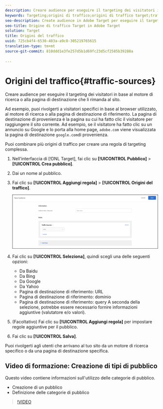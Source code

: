 ```yaml
---
description: Creare audience per eseguire il targeting dei visitatori in base al motore di ricerca o alla pagina di destinazione che li rimanda al sito.
keywords: Targeting;origini di traffico;origini di traffico target;traffico da motore di ricerca;motore di ricerca;pagina di destinazione;pagina di destinazione di target;pagina di destinazione di riferimento
seo-description: Create audience in Adobe Target per eseguire il targeting dei visitatori in base al motore di ricerca o alla pagina di destinazione che li rimanda al sito.
seo-title: Origine di traffico Target in Adobe Target
solution: Target
title: Origini del traffico
uuid: 725cb4f4-6530-403a-a9c8-305219765615
translation-type: tm+mt
source-git-commit: 810ddd1e3fe257d5b1d69fc23d5cf2585b39288a

---
```



# Origini del traffico{#traffic-sources}

Creare audience per eseguire il targeting dei visitatori in base al motore di ricerca o alla pagina di destinazione che li rimanda al sito.

Ad esempio, puoi rivolgerti a visitatori specifici in base al browser utilizzato, al motore di ricerca o alla pagina di destinazione di riferimento. La pagina di destinazione di provenienza è la pagina su cui ha fatto clic il visitatore per raggiungere il sito corrente. Ad esempio, se il visitatore ha fatto clic su un annuncio su Google e lo porta alla home page, `adobe.com` viene visualizzata la pagina di destinazione `google.com`di provenienza.

Puoi combinare più origini di traffico per creare una regola di targeting complessa.

1. Nell’interfaccia di [!DNL Target], fai clic su **[!UICONTROL Pubblico]** &gt; **[!UICONTROL Crea pubblico]**.
1. Dai un nome al pubblico.
1. Fai clic su **[!UICONTROL Aggiungi regola]** &gt; **[!UICONTROL Origini del traffico]**.

   ![](assets/target_traffic_source.png)

1. Fai clic su **[!UICONTROL Seleziona]**, quindi scegli una delle seguenti opzioni:

   * Da Baidu
   * Da Bing
   * Da Google
   * Da Yahoo
   * Pagina di destinazione di riferimento: URL
   * Pagina di destinazione di riferimento: dominio
   * Pagina di destinazione di riferimento: query
   A seconda della selezione, potrebbe essere necessario fornire informazioni aggiuntive (valutatore e/o valori).

1. (Facoltativo) Fai clic su **[!UICONTROL Aggiungi regola]** per impostare regole aggiuntive per il pubblico.
1. Fai clic su **[!UICONTROL Salva]**.

Puoi rivolgerti agli utenti che arrivano al tuo sito da un motore di ricerca specifico o da una pagina di destinazione specifica.

## Video di formazione: Creazione di tipi di pubblico

Questo video contiene informazioni sull&#39;utilizzo delle categorie di pubblico.

* Creazione di un pubblico
* Definizione delle categorie di pubblico

>[!VIDEO](https://video.tv.adobe.com/v/17392?captions=ita)
